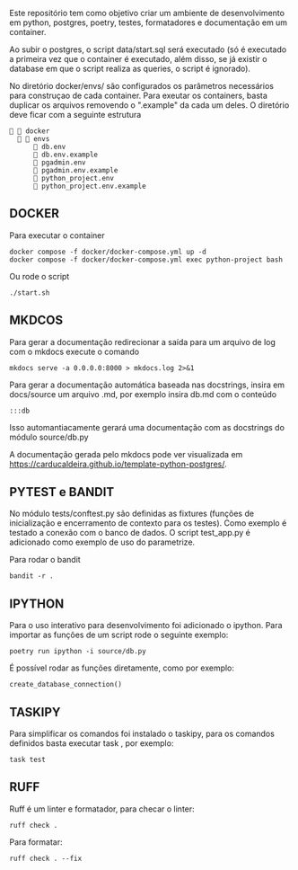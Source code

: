 Este repositório tem como objetivo criar um ambiente de desenvolvimento em python, postgres, poetry, testes, formatadores e documentação em um container. 

Ao subir o postgres, o script data/start.sql será executado (só é executado a primeira vez que o container é executado, além disso, se já existir o database em que o script realiza as queries, o script é ignorado). 

No diretório docker/envs/ são configurados os parâmetros necessários para construçao de cada container. Para exeutar os containers, basta duplicar os arquivos removendo o ".example" da cada um deles. O diretório deve ficar com a seguinte estrutura

```
  docker
    envs
      󰈚 db.env
      󰈚 db.env.example
      󰈚 pgadmin.env
      󰈚 pgadmin.env.example
      󰈚 python_project.env
      󰈚 python_project.env.example
```

## DOCKER

Para executar o container
```
docker compose -f docker/docker-compose.yml up -d
docker compose -f docker/docker-compose.yml exec python-project bash 
```  
Ou rode o script
```
./start.sh
```

## MKDCOS

Para gerar a documentação redirecionar a saída para um arquivo de log com o mkdocs execute o comando
```
mkdocs serve -a 0.0.0.0:8000 > mkdocs.log 2>&1
```
Para gerar a documentação automática baseada nas docstrings, insira em docs/source um arquivo <name>.md, por exemplo insira db.md com o conteúdo
```
:::db
```
Isso automantiacamente gerará uma documentação com as docstrings do módulo source/db.py 

A documentação gerada pelo mkdocs pode ver visualizada em https://carducaldeira.github.io/template-python-postgres/.

## PYTEST e BANDIT

No módulo tests/conftest.py são definidas as fixtures (funções de inicialização e encerramento de contexto para os testes). Como exemplo é testado a conexão com o banco de dados. O script test_app.py é adicionado como exemplo de uso do parametrize.

Para rodar o bandit
```
bandit -r .
```

## IPYTHON
 
Para o uso interativo para desenvolvimento foi adicionado o ipython. Para importar as funções de um script rode o seguinte exemplo:
```
poetry run ipython -i source/db.py
```
É possível rodar as funções diretamente, como por exemplo:
```
create_database_connection()
```

## TASKIPY 
Para simplificar os comandos foi instalado o taskipy, para os comandos definidos basta executar task <comando>, por exemplo:
```
task test
```

## RUFF
Ruff é um linter e formatador, para checar o linter:
```
ruff check .
```
Para formatar:
```
ruff check . --fix
```

